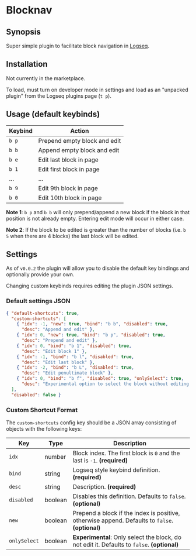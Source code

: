 # Blocknav

## Synopsis

Super simple plugin to facilitate block navigation in [Logseq](https://www.logseq.com/).

## Installation

Not currently in the marketplace.

To load, must turn on developer mode in settings and load as an "unpacked plugin" from the Logseq plugins page (`t p`).

## Usage (default keybinds)

Keybind|Action
-|-
`b p`|Prepend empty block and edit
`b b`|Append empty block and edit
`b e`|Edit last block in page
`b 1`|Edit first block in page
…|…
`b 9`|Edit 9th block in page
`b 0`|Edit 10th block in page

**Note 1**: `b p` and `b b` will only prepend/append a new block if the block in that position is not already empty. Entering edit mode will occur in either case.

**Note 2**: If the block to be edited is greater than the number of blocks (i.e. `b 5` when there are 4 blocks) the last block will be edited.

## Settings

As of `v0.0.2` the plugin will allow you to disable the default key bindings and optionally provide your own.

Changing custom keybinds requires editing the plugin JSON settings.

### Default settings JSON

```json
{ "default-shortcuts": true,
  "custom-shortcuts": [
    { "idx": -1, "new": true, "bind": "b b", "disabled": true,
      "desc": "Append and edit" },
    { "idx": 0, "new": true, "bind": "b p", "disabled": true,
      "desc": "Prepend and edit" },
    { "idx": 0, "bind": "b 1", "disabled": true,
      "desc": "Edit block 1" },
    { "idx": -1, "bind": "b l", "disabled": true,
      "desc": "Edit last block" },
    { "idx": -2, "bind": "b L", "disabled": true,
      "desc": "Edit penultimate block" },
    { "idx": 0, "bind": "b f", "disabled": true, "onlySelect": true,
      "desc": "Experimental option to select the block without editing. May not work reliably." }
  ],
  "disabled": false }
```

### Custom Shortcut Format

The `custom-shortcuts` config key should be a JSON array consisting of objects with the following keys:

Key|Type|Description
-|-|-
`idx`|number|Block index. The first block is `0` and the last is `-1`. **(required)**
`bind`|string|Logseq style keybind definition. **(required)**
`desc`|string|Description. **(required)**
`disabled`|boolean|Disables this definition. Defaults to `false`. **(optional)**
`new`|boolean|Prepend a block if the index is positive, otherwise append. Defaults to `false`. **(optional)**
`onlySelect`|boolean|**Experimental**: Only select the block, do not edit it. Defaults to `false`. **(optional)**
